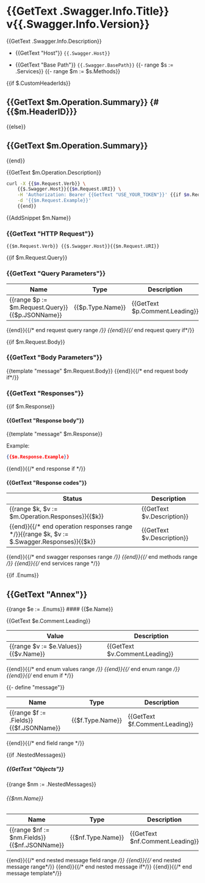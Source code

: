 # {{GetText .Swagger.Info.Title}} v{{.Swagger.Info.Version}}

{{GetText .Swagger.Info.Description}}

* {{GetText "Host"}} `{{.Swagger.Host}}`

* {{GetText "Base Path"}} `{{.Swagger.BasePath}}`
{{- range $s := .Services}}
{{- range $m := $s.Methods}}

{{if $.CustomHeaderIds}}
## {{GetText $m.Operation.Summary}} {#{{$m.HeaderID}}}
{{else}}
## {{GetText $m.Operation.Summary}}
{{end}}

{{GetText $m.Operation.Description}}

```sh
curl -X {{$m.Request.Verb}} \
	{{$.Swagger.Host}}{{$m.Request.URI}} \
	-H 'Authorization: Bearer {{GetText "USE_YOUR_TOKEN"}}' {{if $m.Request.Example}}\
	-d '{{$m.Request.Example}}'
	{{end}}
```

{{AddSnippet $m.Name}}

### {{GetText "HTTP Request"}}

`{{$m.Request.Verb}} {{$.Swagger.Host}}{{$m.Request.URI}}`

{{if $m.Request.Query}}

### {{GetText "Query Parameters"}}

Name | Type | Description
---- | ---- | -----------
{{range $p := $m.Request.Query}}{{$p.JSONName}} | {{$p.Type.Name}} |{{GetText $p.Comment.Leading}}
{{end}}{{/* end request query range */}}
{{end}}{{/* end request query if*/}}

{{if $m.Request.Body}}
### {{GetText "Body Parameters"}}
{{template "message" $m.Request.Body}}
{{end}}{{/* end request body if*/}}

### {{GetText "Responses"}}

{{if $m.Response}}
#### {{GetText "Response body"}}
{{template "message" $m.Response}}

Example:

```json
{{$m.Response.Example}}
```
{{end}}{{/* end response if */}}

#### {{GetText "Response codes"}}
Status | Description
------ | -----------
{{range $k, $v := $m.Operation.Responses}}{{$k}} | {{GetText $v.Description}}
{{end}}{{/* end operation responses range */}}{{range $k, $v := $.Swagger.Responses}}{{$k}} | {{GetText $v.Description}}
{{end}}{{/* end swagger responses range */}}
{{end}}{{/* end methods range */}}
{{end}}{{/* end services range */}}

{{if .Enums}}
## {{GetText "Annex"}}

{{range $e := .Enums}}
#### {{$e.Name}}

{{GetText $e.Comment.Leading}}

Value | Description
----- | -----------
{{range $v := $e.Values}}{{$v.Name}} | {{GetText $v.Comment.Leading}}
{{end}}{{/* end enum values range */}}
{{end}}{{/* end enum range */}}
{{end}}{{/* end enum if */}}

{{- define "message"}}

Name | Type | Description
---- | ---- | -----------
{{range $f := .Fields}}{{$f.JSONName}} | {{$f.Type.Name}} | {{GetText $f.Comment.Leading}}
{{end}}{{/* end field range */}}

{{if .NestedMessages}}
##### {{GetText "Objects"}}

{{range $nm := .NestedMessages}}
###### {{$nm.Name}}

Name | Type | Description
---- | ---- | -----------
{{range $nf := $nm.Fields}}{{$nf.JSONName}} | {{$nf.Type.Name}} | {{GetText $nf.Comment.Leading}}
{{end}}{{/* end nested message field range */}}
{{end}}{{/* end nested message range*/}}
{{end}}{{/* end nested message if*/}}
{{end}}{{/* end message template*/}}
